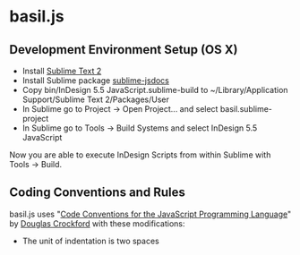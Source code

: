 basil.js
========

Development Environment Setup (OS X)
------------------------------------
* Install [Sublime Text 2](http://www.sublimetext.com/)
* Install Sublime package [sublime-jsdocs](https://github.com/spadgos/sublime-jsdocs) 
* Copy bin/InDesign 5.5 JavaScript.sublime-build to ~/Library/Application Support/Sublime Text 2/Packages/User
* In Sublime go to Project -> Open Project... and select basil.sublime-project
* In Sublime go to Tools -> Build Systems and select InDesign 5.5 JavaScript

Now you are able to execute InDesign Scripts from within Sublime with Tools -> Build.

Coding Conventions and Rules
----------------------------
basil.js uses "[Code Conventions for the JavaScript Programming Language](http://javascript.crockford.com/code.html)" by [Douglas Crockford](http://crockford.com/) with these modifications:
* The unit of indentation is two spaces
